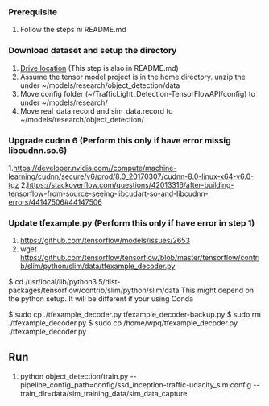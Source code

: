 ### Prerequisite
1. Follow the steps ni README.md

### Download dataset and setup the directory
1. [Drive location](https://drive.google.com/file/d/0B-Eiyn-CUQtxdUZWMkFfQzdObUE/view?usp=sharing)   (This step is also in README.md)
2. Assume the tensor model project is in the home directory. unzip the  under ~/models/research/object_detection/data
3. Move config folder (~/TrafficLight_Detection-TensorFlowAPI/config) to under ~/models/research/
4. Move real_data.record and sim_data.record to ~/models/research/object_detection/



### Upgrade cudnn 6 (Perform this only if have error missig libcudnn.so.6)
1.https://developer.nvidia.com//compute/machine-learning/cudnn/secure/v6/prod/8.0_20170307/cudnn-8.0-linux-x64-v6.0-tgz
2.https://stackoverflow.com/questions/42013316/after-building-tensorflow-from-source-seeing-libcudart-so-and-libcudnn-errors/44147506#44147506

### Update tfexample.py (Perform this only if have error in step 1)
1. https://github.com/tensorflow/models/issues/2653
2. wget https://github.com/tensorflow/tensorflow/blob/master/tensorflow/contrib/slim/python/slim/data/tfexample_decoder.py


$ cd /usr/local/lib/python3.5/dist-packages/tensorflow/contrib/slim/python/slim/data
This might depend on the python setup. It will be different if your using Conda

$ sudo cp ./tfexample_decoder.py tfexample_decoder-backup.py
$ sudo rm ./tfexample_decoder.py
$ sudo cp /home/wpq/tfexample_decoder.py ./tfexample_decoder.py


## Run
1. python object_detection/train.py --pipeline_config_path=config/ssd_inception-traffic-udacity_sim.config --train_dir=data/sim_training_data/sim_data_capture